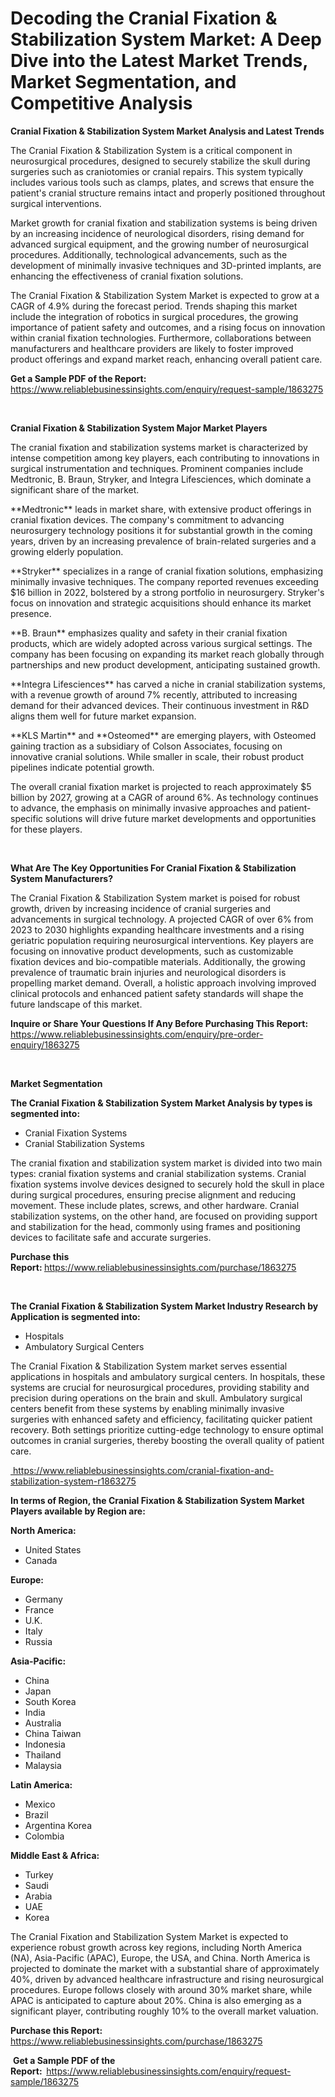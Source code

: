 <p><h1>Decoding the Cranial Fixation & Stabilization System Market: A Deep Dive into the Latest Market Trends, Market Segmentation, and Competitive Analysis</h1></p><p><strong>Cranial Fixation & Stabilization System Market Analysis and Latest Trends</strong></p>
<p><p>The Cranial Fixation & Stabilization System is a critical component in neurosurgical procedures, designed to securely stabilize the skull during surgeries such as craniotomies or cranial repairs. This system typically includes various tools such as clamps, plates, and screws that ensure the patient's cranial structure remains intact and properly positioned throughout surgical interventions. </p><p>Market growth for cranial fixation and stabilization systems is being driven by an increasing incidence of neurological disorders, rising demand for advanced surgical equipment, and the growing number of neurosurgical procedures. Additionally, technological advancements, such as the development of minimally invasive techniques and 3D-printed implants, are enhancing the effectiveness of cranial fixation solutions.</p><p>The Cranial Fixation & Stabilization System Market is expected to grow at a CAGR of 4.9% during the forecast period. Trends shaping this market include the integration of robotics in surgical procedures, the growing importance of patient safety and outcomes, and a rising focus on innovation within cranial fixation technologies. Furthermore, collaborations between manufacturers and healthcare providers are likely to foster improved product offerings and expand market reach, enhancing overall patient care.</p></p>
<p><strong>Get a Sample PDF of the Report:&nbsp;</strong> <a href="https://www.reliablebusinessinsights.com/enquiry/request-sample/1863275?utm_campaign=3182&utm_medium=2&utm_source=Github&utm_content=ia&utm_term=14042025&utm_id=cranial-fixation-stabilization-system">https://www.reliablebusinessinsights.com/enquiry/request-sample/1863275</a></p>
<p>&nbsp;</p>
<p><strong>Cranial Fixation & Stabilization System Major Market Players</strong></p>
<p><p>The cranial fixation and stabilization systems market is characterized by intense competition among key players, each contributing to innovations in surgical instrumentation and techniques. Prominent companies include Medtronic, B. Braun, Stryker, and Integra Lifesciences, which dominate a significant share of the market.</p><p>**Medtronic** leads in market share, with extensive product offerings in cranial fixation devices. The company's commitment to advancing neurosurgery technology positions it for substantial growth in the coming years, driven by an increasing prevalence of brain-related surgeries and a growing elderly population.</p><p>**Stryker** specializes in a range of cranial fixation solutions, emphasizing minimally invasive techniques. The company reported revenues exceeding $16 billion in 2022, bolstered by a strong portfolio in neurosurgery. Stryker's focus on innovation and strategic acquisitions should enhance its market presence.</p><p>**B. Braun** emphasizes quality and safety in their cranial fixation products, which are widely adopted across various surgical settings. The company has been focusing on expanding its market reach globally through partnerships and new product development, anticipating sustained growth.</p><p>**Integra Lifesciences** has carved a niche in cranial stabilization systems, with a revenue growth of around 7% recently, attributed to increasing demand for their advanced devices. Their continuous investment in R&D aligns them well for future market expansion.</p><p>**KLS Martin** and **Osteomed** are emerging players, with Osteomed gaining traction as a subsidiary of Colson Associates, focusing on innovative cranial solutions. While smaller in scale, their robust product pipelines indicate potential growth.</p><p>The overall cranial fixation market is projected to reach approximately $5 billion by 2027, growing at a CAGR of around 6%. As technology continues to advance, the emphasis on minimally invasive approaches and patient-specific solutions will drive future market developments and opportunities for these players.</p></p>
<p>&nbsp;</p>
<p><strong>What Are The Key Opportunities For Cranial Fixation & Stabilization System Manufacturers?</strong></p>
<p><p>The Cranial Fixation & Stabilization System market is poised for robust growth, driven by increasing incidence of cranial surgeries and advancements in surgical technology. A projected CAGR of over 6% from 2023 to 2030 highlights expanding healthcare investments and a rising geriatric population requiring neurosurgical interventions. Key players are focusing on innovative product developments, such as customizable fixation devices and bio-compatible materials. Additionally, the growing prevalence of traumatic brain injuries and neurological disorders is propelling market demand. Overall, a holistic approach involving improved clinical protocols and enhanced patient safety standards will shape the future landscape of this market.</p></p>
<p><strong>Inquire or Share Your Questions If Any Before Purchasing This Report:</strong> <a href="https://www.reliablebusinessinsights.com/enquiry/pre-order-enquiry/1863275?utm_campaign=3182&utm_medium=2&utm_source=Github&utm_content=ia&utm_term=14042025&utm_id=cranial-fixation-stabilization-system">https://www.reliablebusinessinsights.com/enquiry/pre-order-enquiry/1863275</a></p>
<p>&nbsp;</p>
<p><strong>Market Segmentation</strong></p>
<p><strong>The Cranial Fixation & Stabilization System Market Analysis by types is segmented into:</strong></p>
<p><ul><li>Cranial Fixation Systems</li><li>Cranial Stabilization Systems</li></ul></p>
<p><p>The cranial fixation and stabilization system market is divided into two main types: cranial fixation systems and cranial stabilization systems. Cranial fixation systems involve devices designed to securely hold the skull in place during surgical procedures, ensuring precise alignment and reducing movement. These include plates, screws, and other hardware. Cranial stabilization systems, on the other hand, are focused on providing support and stabilization for the head, commonly using frames and positioning devices to facilitate safe and accurate surgeries.</p></p>
<p><strong>Purchase this Report:&nbsp;</strong><a href="https://www.reliablebusinessinsights.com/purchase/1863275?utm_campaign=3182&utm_medium=2&utm_source=Github&utm_content=ia&utm_term=14042025&utm_id=cranial-fixation-stabilization-system">https://www.reliablebusinessinsights.com/purchase/1863275</a></p>
<p>&nbsp;</p>
<p><strong>The Cranial Fixation & Stabilization System Market Industry Research by Application is segmented into:</strong></p>
<p><ul><li>Hospitals</li><li>Ambulatory Surgical Centers</li></ul></p>
<p><p>The Cranial Fixation & Stabilization System market serves essential applications in hospitals and ambulatory surgical centers. In hospitals, these systems are crucial for neurosurgical procedures, providing stability and precision during operations on the brain and skull. Ambulatory surgical centers benefit from these systems by enabling minimally invasive surgeries with enhanced safety and efficiency, facilitating quicker patient recovery. Both settings prioritize cutting-edge technology to ensure optimal outcomes in cranial surgeries, thereby boosting the overall quality of patient care.</p></p>
<p><a href="https://www.reliablebusinessinsights.com/cranial-fixation-and-stabilization-system-r1863275?utm_campaign=3182&utm_medium=2&utm_source=Github&utm_content=ia&utm_term=14042025&utm_id=cranial-fixation-stabilization-system">&nbsp;https://www.reliablebusinessinsights.com/cranial-fixation-and-stabilization-system-r1863275</a></p>
<p><strong>In terms of Region, the Cranial Fixation & Stabilization System Market Players available by Region are:</strong></p>
<p>
    <p> <strong> North America: </strong>
        <ul>
            <li>United States</li>
            <li>Canada</li>
        </ul>
        </p> 
    <p> <strong> Europe: </strong>
        <ul>
            <li>Germany</li>
            <li>France</li>
            <li>U.K.</li>
            <li>Italy</li>
            <li>Russia</li>
        </ul>
        </p> 
    <p> <strong> Asia-Pacific: </strong>
        <ul>
            <li>China</li>
            <li>Japan</li>
            <li>South Korea</li>
            <li>India</li>
            <li>Australia</li>
            <li>China Taiwan</li>
            <li>Indonesia</li>
            <li>Thailand</li>
            <li>Malaysia</li>
        </ul>
        </p> 
    <p> <strong> Latin America: </strong>
        <ul>
            <li>Mexico</li>
            <li>Brazil</li>
            <li>Argentina Korea</li>
            <li>Colombia</li>
        </ul>
        </p> 
    <p> <strong> Middle East & Africa: </strong>
        <ul>
            <li>Turkey</li>
            <li>Saudi</li>
            <li>Arabia</li>
            <li>UAE</li>
            <li>Korea</li>
        </ul>
    </p>
    </p>
<p><p>The Cranial Fixation and Stabilization System Market is expected to experience robust growth across key regions, including North America (NA), Asia-Pacific (APAC), Europe, the USA, and China. North America is projected to dominate the market with a substantial share of approximately 40%, driven by advanced healthcare infrastructure and rising neurosurgical procedures. Europe follows closely with around 30% market share, while APAC is anticipated to capture about 20%. China is also emerging as a significant player, contributing roughly 10% to the overall market valuation.</p></p>
<p><strong>Purchase this Report: </strong><a href="https://www.reliablebusinessinsights.com/purchase/1863275?utm_campaign=3182&utm_medium=2&utm_source=Github&utm_content=ia&utm_term=14042025&utm_id=cranial-fixation-stabilization-system">https://www.reliablebusinessinsights.com/purchase/1863275</a></p>
<p>&nbsp;<strong>Get a Sample PDF of the Report:&nbsp;&nbsp;</strong><a href="https://www.reliablebusinessinsights.com/enquiry/request-sample/1863275?utm_campaign=3182&utm_medium=2&utm_source=Github&utm_content=ia&utm_term=14042025&utm_id=cranial-fixation-stabilization-system">https://www.reliablebusinessinsights.com/enquiry/request-sample/1863275</a></p>
<p><strong></strong></p>
<p><p></p><p></p><p></p></p>